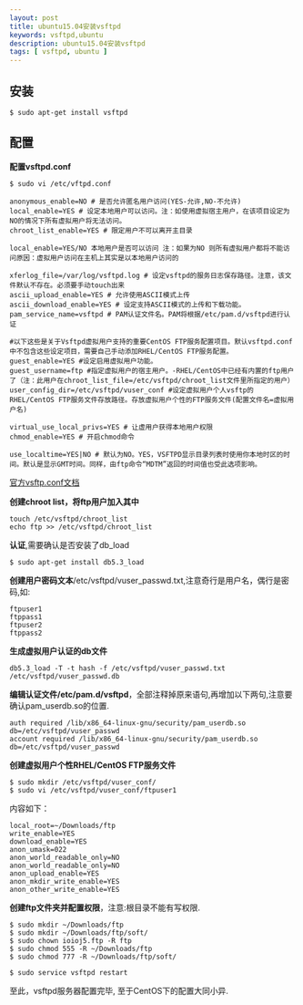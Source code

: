 ```yaml
---
layout: post
title: ubuntu15.04安装vsftpd
keywords: vsftpd,ubuntu
description: ubuntu15.04安装vsftpd
tags: [ vsftpd, ubuntu ]
---
```


## 安装

    $ sudo apt-get install vsftpd

## 配置

**配置vsftpd.conf**

    $ sudo vi /etc/vftpd.conf

    anonymous_enable=NO # 是否允许匿名用户访问(YES-允许,NO-不允许)
    local_enable=YES # 设定本地用户可以访问。注：如使用虚拟宿主用户，在该项目设定为NO的情况下所有虚拟用户将无法访问。
    chroot_list_enable=YES # 限定用户不可以离开主目录

	local_enable=YES/NO 本地用户是否可以访问 注：如果为NO 则所有虚拟用户都将不能访问原因：虚拟用户访问在主机上其实是以本地用户访问的

    xferlog_file=/var/log/vsftpd.log # 设定vsftpd的服务日志保存路径。注意，该文件默认不存在。必须要手动touch出来
    ascii_upload_enable=YES # 允许使用ASCII模式上传
    ascii_download_enable=YES # 设定支持ASCII模式的上传和下载功能。
    pam_service_name=vsftpd # PAM认证文件名。PAM将根据/etc/pam.d/vsftpd进行认证

    #以下这些是关于Vsftpd虚拟用户支持的重要CentOS FTP服务配置项目。默认vsftpd.conf中不包含这些设定项目，需要自己手动添加RHEL/CentOS FTP服务配置。
    guest_enable=YES #设定启用虚拟用户功能。
    guest_username=ftp #指定虚拟用户的宿主用户。-RHEL/CentOS中已经有内置的ftp用户了（注：此用户在chroot_list_file=/etc/vsftpd/chroot_list文件里所指定的用户）
    user_config_dir=/etc/vsftpd/vuser_conf #设定虚拟用户个人vsftp的RHEL/CentOS FTP服务文件存放路径。存放虚拟用户个性的FTP服务文件(配置文件名=虚拟用户名)

	virtual_use_local_privs=YES # 让虚用户获得本地用户权限
	chmod_enable=YES # 开启chmod命令

	use_localtime=YES|NO # 默认为NO。YES，VSFTPD显示目录列表时使用你本地时区的时间。默认是显示GMT时间。同样，由ftp命令“MDTM”返回的时间值也受此选项影响。

[官方vsftp.conf文档][link1]

**创建chroot list，将ftp用户加入其中**

    touch /etc/vsftpd/chroot_list
    echo ftp >> /etc/vsftpd/chroot_list

**认证**,需要确认是否安装了db_load

    $ sudo apt-get install db5.3_load

**创建用户密码文本**/etc/vsftpd/vuser_passwd.txt,注意奇行是用户名，偶行是密码,如:

    ftpuser1
    ftppass1
    ftpuser2
    ftppass2

**生成虚拟用户认证的db文件**

    db5.3_load -T -t hash -f /etc/vsftpd/vuser_passwd.txt /etc/vsftpd/vuser_passwd.db

**编辑认证文件/etc/pam.d/vsftpd**，全部注释掉原来语句,再增加以下两句,注意要确认pam_userdb.so的位置.

    auth required /lib/x86_64-linux-gnu/security/pam_userdb.so db=/etc/vsftpd/vuser_passwd
    account required /lib/x86_64-linux-gnu/security/pam_userdb.so db=/etc/vsftpd/vuser_passwd

**创建虚拟用户个性RHEL/CentOS FTP服务文件**

    $ sudo mkdir /etc/vsftpd/vuser_conf/
    $ sudo vi /etc/vsftpd/vuser_conf/ftpuser1

内容如下：

    local_root=~/Downloads/ftp
    write_enable=YES
	download_enable=YES
    anon_umask=022
	anon_world_readable_only=NO
    anon_world_readable_only=NO
    anon_upload_enable=YES
    anon_mkdir_write_enable=YES
    anon_other_write_enable=YES


**创建ftp文件夹并配置权限**，注意:根目录不能有写权限.

    $ sudo mkdir ~/Downloads/ftp
    $ sudo mkdir ~/Downloads/ftp/soft/
    $ sudo chown ioioj5.ftp -R ftp
    $ sudo chmod 555 -R ~/Downloads/ftp
    $ sudo chmod 777 -R ~/Downloads/ftp/soft/

    $ sudo service vsftpd restart


至此，vsftpd服务器配置完毕, 至于CentOS下的配置大同小异.



[link1]:http://vsftpd.beasts.org/vsftpd_conf.html













